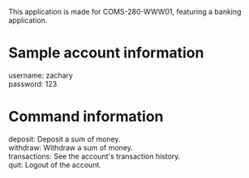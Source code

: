 This application is made for COMS-280-WWW01, featuring a banking application.

# Sample account information
username: zachary<br>
password: 123<br>

# Command information
deposit: Deposit a sum of money.<br>
withdraw: Withdraw a sum of money.<br>
transactions: See the account's transaction history.<br>
quit: Logout of the account.<br>